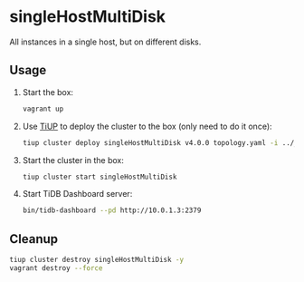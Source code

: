# singleHostMultiDisk

All instances in a single host, but on different disks.

## Usage

1. Start the box:

   ```bash
   vagrant up
   ```

1. Use [TiUP](https://tiup.io/) to deploy the cluster to the box (only need to do it once):

   ```bash
   tiup cluster deploy singleHostMultiDisk v4.0.0 topology.yaml -i ../_shared/vagrant_key -y --user vagrant
   ```

1. Start the cluster in the box:

   ```bash
   tiup cluster start singleHostMultiDisk
   ```

1. Start TiDB Dashboard server:

   ```bash
   bin/tidb-dashboard --pd http://10.0.1.3:2379
   ```

## Cleanup

```bash
tiup cluster destroy singleHostMultiDisk -y
vagrant destroy --force
```
